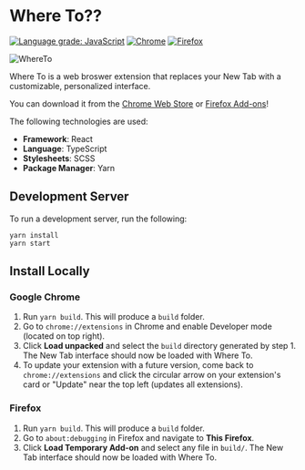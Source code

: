 # Where To??
[![Language grade: JavaScript](https://img.shields.io/lgtm/grade/javascript/g/park-junha/WhereTo.svg?logo=lgtm&logoWidth=18)](https://lgtm.com/projects/g/park-junha/WhereTo/context:javascript)
[![Chrome](https://img.shields.io/endpoint?url=https%3A%2F%2Fo3x72k5hu9.execute-api.us-west-1.amazonaws.com%2Fapi%2Fchrome)](https://chrome.google.com/webstore/detail/where-to/kdhcodpjaffhbbphkahnkbllddjihima)
[![Firefox](https://img.shields.io/endpoint?url=https%3A%2F%2Fo3x72k5hu9.execute-api.us-west-1.amazonaws.com%2Fapi%2Ffirefox)](https://addons.mozilla.org/en-US/firefox/addon/where-to/)

![WhereTo](public/img/WhereTo128.png)

Where To is a web broswer extension that replaces your New Tab with a customizable, personalized interface.

You can download it from the [Chrome Web Store](https://chrome.google.com/webstore/detail/where-to/kdhcodpjaffhbbphkahnkbllddjihima) or [Firefox Add-ons](https://addons.mozilla.org/en-US/firefox/addon/where-to/)!

The following technologies are used:
- **Framework**: React
- **Language**: TypeScript
- **Stylesheets**: SCSS
- **Package Manager**: Yarn

## Development Server

To run a development server, run the following:

```
yarn install
yarn start
```

## Install Locally

### Google Chrome

1. Run `yarn build`. This will produce a `build` folder.
2. Go to `chrome://extensions` in Chrome and enable Developer mode (located on top right).
3. Click **Load unpacked** and select the `build` directory generated by step 1. The New Tab interface should now be loaded with Where To.
4. To update your extension with a future version, come back to `chrome://extensions` and click the circular arrow on your extension's card or "Update" near the top left (updates all extensions).

### Firefox

1. Run `yarn build`. This will produce a `build` folder.
2. Go to `about:debugging` in Firefox and navigate to **This Firefox**.
3. Click **Load Temporary Add-on** and select any file in `build/`. The New Tab interface should now be loaded with Where To.
